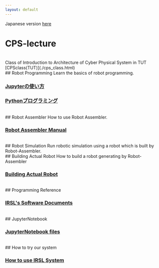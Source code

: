 ```yaml
---
layout: default
---
```


Japanese version [here](./index.ja.html)

# CPS-lecture

<br>
Class of Introduction to Architecture of Cyber Physical System in TUT [CPSclass(TUT)](./cps_class.html)

<br>
## Robot Programming
Learn the basics of robot programming.

### [Jupyterの使い方](https://github.com/IRSL-tut/CPS-lecture/wiki/Jupyter%E3%81%AE%E4%BD%BF%E3%81%84%E6%96%B9)

### [Pythonプログラミング](https://github.com/IRSL-tut/CPS-lecture/wiki/Python%E3%83%97%E3%83%AD%E3%82%B0%E3%83%A9%E3%83%9F%E3%83%B3%E3%82%B0)

<br>
## Robot Assembler
How to use Robot Assembler.

### [Robot Assembler Manual](https://github.com/IRSL-tut/CPS-lecture/wiki/RobotAssembler%E3%81%AE%E4%BD%BF%E3%81%84%E6%96%B9)

<br>
## Robot Simulation
Run robotic simulation using a robot which is built by Robot-Assembler.

<br>
## Building Actual Robot
How to build a robot generating by Robot-Assembler

### [Building Actual Robot](https://github.com/IRSL-tut/CPS-lecture/wiki/Assember%E3%81%A7%E4%BD%9C%E3%81%A3%E3%81%9F%E3%83%AD%E3%83%9C%E3%83%83%E3%83%88%E3%81%AE%E4%BD%9C%E6%88%90%E6%96%B9%E6%B3%95)

<br>
## Programming Reference

### [IRSL's Software Documents](https://irsl-tut.github.io/irsl_documents/)

<br>
## JupyterNotebook

### [JupyterNotebook files](https://github.com/IRSL-tut/CPS-lecture/tree/main/notebooks)

<br>
## How to try our system

### [How to use IRSL System](https://github.com/IRSL-tut/irsl_docker_irsl_system)